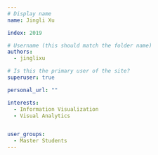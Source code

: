 ```yaml
---
# Display name
name: Jingli Xu

index: 2019

# Username (this should match the folder name)
authors:
  - jinglixu

# Is this the primary user of the site?
superuser: true

personal_url: ""

interests:
  - Information Visualization
  - Visual Analytics


user_groups:
  - Master Students
---
```

